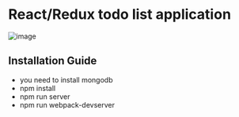 # React/Redux  todo list application
![image](https://user-images.githubusercontent.com/28437795/34452479-c89f7c16-ed6a-11e7-894d-7c5da473dc0d.png)

## Installation Guide
 * you need to install mongodb
 * npm install
 * npm run server
 * npm run webpack-devserver
